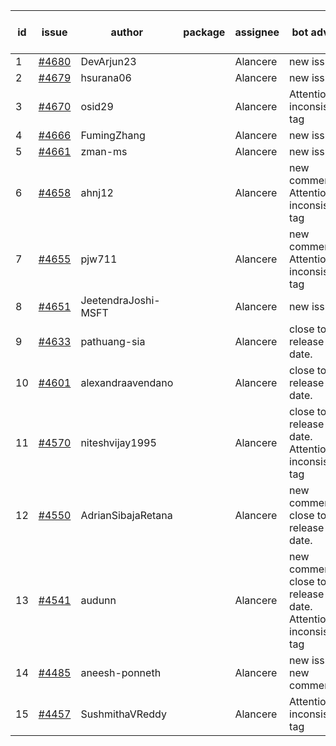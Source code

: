 | id | issue | author | package | assignee | bot advice | created date of issue | target release date | date from target |
| ------ | ------ | ------ | ------ | ------ | ------ | ------ | ------ | :-----: |
| 1 | [#4680](https://github.com/Azure/sdk-release-request/issues/4680) | DevArjun23 |  | Alancere | new issue. | 10-24 | 11-24 |  |
| 2 | [#4679](https://github.com/Azure/sdk-release-request/issues/4679) | hsurana06 |  | Alancere | new issue. | 10-23 | 11-24 |  |
| 3 | [#4670](https://github.com/Azure/sdk-release-request/issues/4670) | osid29 |  | Alancere | Attention to inconsistent tag | 10-23 | 11-24 |  |
| 4 | [#4666](https://github.com/Azure/sdk-release-request/issues/4666) | FumingZhang |  | Alancere | new issue. | 10-20 | 11-24 |  |
| 5 | [#4661](https://github.com/Azure/sdk-release-request/issues/4661) | zman-ms |  | Alancere | new issue. | 10-18 | 11-24 |  |
| 6 | [#4658](https://github.com/Azure/sdk-release-request/issues/4658) | ahnj12 |  | Alancere | new comment. Attention to inconsistent tag | 10-17 | 11-24 |  |
| 7 | [#4655](https://github.com/Azure/sdk-release-request/issues/4655) | pjw711 |  | Alancere | new comment. Attention to inconsistent tag | 10-13 | 11-24 |  |
| 8 | [#4651](https://github.com/Azure/sdk-release-request/issues/4651) | JeetendraJoshi-MSFT |  | Alancere | new issue. | 10-13 | 11-24 |  |
| 9 | [#4633](https://github.com/Azure/sdk-release-request/issues/4633) | pathuang-sia |  | Alancere | close to release date.  | 10-12 | 10-27 | 0 |
| 10 | [#4601](https://github.com/Azure/sdk-release-request/issues/4601) | alexandraavendano |  | Alancere | close to release date.  | 10-02 | 10-27 | 0 |
| 11 | [#4570](https://github.com/Azure/sdk-release-request/issues/4570) | niteshvijay1995 |  | Alancere | close to release date.  Attention to inconsistent tag | 09-26 | 10-27 | 0 |
| 12 | [#4550](https://github.com/Azure/sdk-release-request/issues/4550) | AdrianSibajaRetana |  | Alancere | new comment. close to release date.  | 09-22 | 10-27 | 0 |
| 13 | [#4541](https://github.com/Azure/sdk-release-request/issues/4541) | audunn |  | Alancere | new comment. close to release date.  Attention to inconsistent tag | 09-21 | 10-27 | 0 |
| 14 | [#4485](https://github.com/Azure/sdk-release-request/issues/4485) | aneesh-ponneth |  | Alancere | new issue. new comment. | 08-31 | 09-22 |  |
| 15 | [#4457](https://github.com/Azure/sdk-release-request/issues/4457) | SushmithaVReddy |  | Alancere | Attention to inconsistent tag | 08-23 | 09-22 |  |
